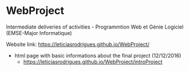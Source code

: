 # WebProject

Intermediate deliveries of activities - Programmtion Web et Génie Logiciel (EMSE-Major Informatique)

Website link: https://leticiasrodrigues.github.io/WebProject/

- html page with basic informations about the final project (12/12/2016)
  - https://leticiasrodrigues.github.io/WebProject/introProject
  

